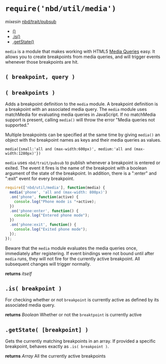 # `require('nbd/util/media')`
  *mixesin* [nbd/trait/pubsub](../trait/pubsub)

* [()](#-breakpoint-query-)
* [.is()](#is-breakpoint-)
* [.getState()](#getstate-breakpoint-)

`media` is a module that makes working with HTML5 [Media Queries][1] easy. It allows you to create breakpoints from media queries, and will trigger events whenever those breakpoints are hit.

[1]: https://developer.mozilla.org/en-US/docs/DOM/Using_media_queries_from_code

## `( breakpoint, query )`
## `( breakpoints )`

Adds a breakpoint definition to the `media` module. A breakpoint definition is a breakpoint with an associated media query. The `media` module uses matchMedia for evaluating media queries in JavaScript. If no matchMedia support is present, calling `media()` will throw the error "Media queries not supported."

Multiple breakpoints can be specified at the same time by giving `media()` an object with the breakpoint names as keys and their media queries as values.

    media({small:'all and (max-width:600px)', medium:'all and (max-width:1280px)'})

`media` uses `nbd/trait/pubsub` to publish whenever a breakpoint is entered or exited. The event it fires is the name of the breakpoint with a boolean argument of the state of the breakpoint. In addition, there is a ":enter" and ":exit" event for every breakpoint.

```javascript
require(['nbd/util/media'], function(media) {
  media('phone', 'all and (max-width: 800px)')
  .on('phone', function(active) {
    console.log("Phone mode is "+active);
  })
  .on('phone:enter', function() {
    console.log("Entered phone mode");
  })
  .on('phone:exit', function() {
    console.log("Exited phone mode");
  });
});
```

Beware that the `media` module evaluates the media queries once, immediately after registering. If event bindings were not bound until after `media` runs, they will not fire for the currently active breakpoint. All subsequent changes will trigger normally.

**returns** *itself*

## `.is( breakpoint )`

For checking whether or not `breakpoint` is currently active as defined by its associated media query.

**returns** *Boolean* Whether or not the `breaktpoint` is currently active

## `.getState( [breakpoint] )`

Gets the currently matching breakpoints in an array. If provided a specific breakpoint, behaves exactly as `.is( breakpoint )`.

**returns** *Array* All the currently active breakpoints
